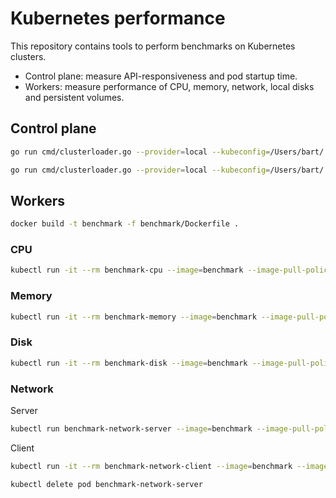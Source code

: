 # Kubernetes performance

This repository contains tools to perform benchmarks on Kubernetes clusters.

- Control plane: measure API-responsiveness and pod startup time.
- Workers: measure performance of CPU, memory, network, local disks and persistent volumes.

## Control plane

```bash
go run cmd/clusterloader.go --provider=local --kubeconfig=/Users/bart/.kube/config --testconfig=testing/density/config.yaml --report-dir=reports/
```

```bash
go run cmd/clusterloader.go --provider=local --kubeconfig=/Users/bart/.kube/config --testconfig=testing/load/config.yaml --report-dir=reports/
```

## Workers

```bash
docker build -t benchmark -f benchmark/Dockerfile .
```

### CPU

```bash
kubectl run -it --rm benchmark-cpu --image=benchmark --image-pull-policy IfNotPresent -- sysbench cpu run --time=10 --threads=1
```

### Memory

```bash
kubectl run -it --rm benchmark-memory --image=benchmark --image-pull-policy IfNotPresent -- sysbench memory run --memory-block-size=1M --memory-total-size=4G --threads=1
```

### Disk

```bash
kubectl run -it --rm benchmark-disk --image=benchmark --image-pull-policy IfNotPresent -- fio --name=randwrite --iodepth=1 --rw=randwrite --bs=4m --size=256M --filename=/tmp/test
```

### Network

Server

```bash
kubectl run benchmark-network-server --image=benchmark --image-pull-policy IfNotPresent -- iperf3 -s
```

Client

```bash
kubectl run -it --rm benchmark-network-client --image=benchmark --image-pull-policy IfNotPresent -- iperf3 -c $(kubectl get pod benchmark-network-server --template={{.status.podIP}})
```

```bash
kubectl delete pod benchmark-network-server
```
